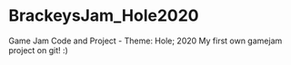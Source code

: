 # BrackeysJam_Hole2020
Game Jam Code and Project - Theme: Hole; 2020
My first own gamejam project on git! :)
